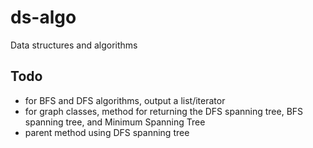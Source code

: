 # ds-algo

Data structures and algorithms

## Todo

- for BFS and DFS algorithms, output a list/iterator
- for graph classes, method for returning the DFS spanning tree, BFS spanning tree, and Minimum Spanning Tree
- parent method using DFS spanning tree